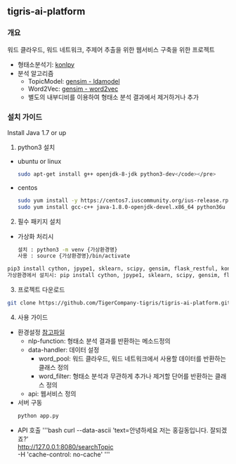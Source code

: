 ## tigris-ai-platform
### 개요
워드 클라우드, 워드 네트워크, 주제어 추출을 위한 웹서비스 구축을 위한 프로젝트
* 형태소분석기: [konlpy](konlpy.org/ko/latest)
* 분석 알고리즘
  * TopicModel: [gensim - ldamodel](https://radimrehurek.com/gensim/models/ldamodel.html)
  * Word2Vec: [gensim - word2vec](https://radimrehurek.com/gensim/models/word2vec.html)
  * 별도의 내부디비를 이용하여 형태소 분석 결과에서 제거하거나 추가

### 설치 가이드
Install Java 1.7 or up
1. python3 설치
  * ubuntu or linux
    ```bash
    sudo apt-get install g++ openjdk-8-jdk python3-dev</code></pre>
    ```
  * centos
    ```bash
    sudo yum install -y https://centos7.iuscommunity.org/ius-release.rpm
    sudo yum install gcc-c++ java-1.8.0-openjdk-devel.x86_64 python36u python36u-libs python36u-devel python36u-pip
    ```

2. 필수 패키지 설치
  * 가상화 처리시
    ```bash
    설치 : python3 -m venv {가상환경명}
    사용 : source {가상환경명}/bin/activate
    ```

  ```bash
  pip3 install cython, jpype1, sklearn, scipy, gensim, flask_restful, konlpy
  가상환경에서 설치시: pip install cython, jpype1, sklearn, scipy, gensim, flask_restful, konlpy
  ```

3. 프로젝트 다운로드
  ```bash
  git clone https://github.com/TigerCompany-tigris/tigris-ai-platform.git
  ```
4. 사용 가이드
  * 환경설정
    [참고파일](tigris-ai-platform/properties/config.xml)
    * nlp-function: 형태소 분석 결과를 반환하는 메소드정의
    * data-handler: 데이터 설정
      * word_pool: 워드 클라우드, 워드 네트워크에서 사용할 데이터를 반환하는 클래스 정의
      * word_filter: 형태소 분석과 무관하게 추가나 제거할 단어를 반환하는 클래스 정의
     * api: 웹서비스 정의
  * 서버 구동
    ```bash
    python app.py
    ```
  * API 호출
    '''bash
    curl --data-ascii 'text=안녕하세요 저는 홍길동입니다. 잘되겠죠?' \
    http://127.0.0.1:8080/searchTopic \
    -H 'cache-control: no-cache'
    '''
